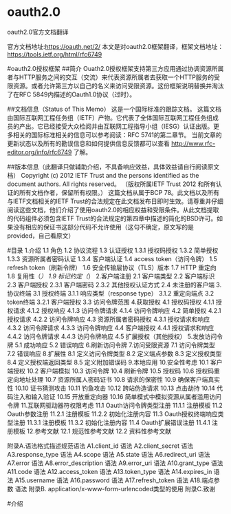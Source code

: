 # oauth2.0
oauth2.0官方文档翻译

官方文档地址:https://oauth.net/2/
本文是对oauth2.0框架翻译，框架文档地址：https://tools.ietf.org/html/rfc6749


#oauth2.0授权框架
##简介
Ouath2.0授权框架支持第三方应用通过协调资源所属者与HTTP服务之间的交互（交流）来代表资源所属者去获取一个HTTP服务的受限资源。或者允许第三方以自己的名义来访问受限资源。这份框架说明替换并淘汰了在RFC 5849内描述的Oauth1.0协议（过时）。

##文档信息（Status of This Memo）
这是一个国际标准的跟踪文档。
这篇文档由国际互联网工程任务组（IETF）产物。它代表了全体国际互联网工程任务组成员的产出。它已经接受大众检阅并由互联网工程指导小组（IESG）认证出版。更多相关的国际标准相关的信息可以参考阅读：RFC 5741的第二章节。
当前文章的更新状态以及所有的勘误信息和如何提供信息反馈都可以查看 http://www.rfc-editor.org/info/rfc6749 了解。

##版本信息（此翻译只做辅助介绍，不具备响应效益，具体效益请自行阅读原文档）
Copyright (c) 2012 IETF Trust and the persons identified as the document authors.  All rights reserved。
（版权所属IETF Trust 2012 和所有认证的所有文档作者，保留所有权限。）
这篇文档从属于BCP 78。此文档以及所有与IETF文档相关的IETF Trust的合法规定在此文档发布日即时生效。请尊重并仔细阅读这些文档，他们介绍了使用oauth2.0的相应权益和受限条件。从此文档提取的代码组件必须包含IETF Trust的合法规定的第四章中描述的简化的BSD许可。如果没有相应的保证书这部分代码不允许使用（这句不确定，原文写的是provided，自己看原文）

#目录
1.介绍
  1.1 角色
  1.2 协议流程
  1.3 认证授权
    1.3.1 授权码授权
    1.3.2 简单授权
    1.3.3 资源所属者密码认证
    1.3.4 客户端认证
  1.4 access token（访问令牌）
  1.5 refresh token（刷新令牌）
  1.6 安全传输层协议（TLS）版本
  1.7 HTTP 重定向
  1.8 复用性（*）
  1.9 标记约定（*）
2.客户端注册
  2.1 客户端类型
  2.2 客户端标识
  2.3 客户端授权
    2.3.1 客户端密码
    2.3.2 其他授权认证方式
  2.4 未注册的客户端
3.协议终端
  3.1 授权终端
    3.1.1 响应类型（response type）
    3.1.2 重定向端点
  3.2 token终端
    3.2.1 客户端授权
  3.3 访问令牌范围
4.获取授权
  4.1 授权码授权
    4.1.1 授权请求
    4.1.2 授权响应
    4.1.3 访问令牌请求
    4.1.4 访问令牌响应
  4.2 简单授权
    4.2.1 授权请求
    4.2.2 访问令牌响应
  4.3 资源所属者密码授权
    4.3.1 授权请求和响应
    4.3.2 访问令牌请求
    4.3.3 访问令牌响应
  4.4 客户端授权
    4.4.1 授权请求和响应
    4.4.2 访问令牌请求
    4.4.3 访问令牌响应
  4.5 扩展授权（其他授权）
5.发放访问令牌
  5.1 成功响应
  5.2 错误响应
6.刷新访问令牌
7.访问受限资源
  7.1 访问令牌类型
  7.2 错误响应
8.扩展性
  8.1 定义访问令牌类型
  8.2 定义端点参数
  8.3 定义授权类型
  8.4 定义授权端返回类型
  8.5 定义附加错误码
9.本地应用
10.安全性考虑
  10.1 客户端授权
  10.2 客户端模拟
  10.3 访问令牌
  10.4 刷新令牌
  10.5 授权码
  10.6 授权码重定向地址处理
  10.7 资源所属人密码证书
  10.8 请求的保密性
  10.9 确保客户端真实性
  10.10 证书猜测攻击
  10.11 钓鱼攻击
  10.12 跨站伪造请求
  10.13 点击劫持
  10.14 代码注入和输入验证
  10.15 开放重定向器
  10.16 简单模式中模拟资源从属者滥用访问令牌
11.互联网驱动器符权限考虑
  11.1 Oauth访问令牌类型注册
    11.1.1 注册模板
  11.2 Oauth参数注册
    11.2.1 注册模板
    11.2.2 初始化注册内容
  11.3 Oauth授权终端响应类型注册
    11.3.1 注册模板
    11.3.2 初始化注册内容
  11.4 Oauth扩展错误注册
    11.4.1 注册模板
12.参考文献
  12.1 规范性参考文献
  12.2 资料性参考文献
  
附录A.语法格式描述规范语法
  A1.client_id 语法
  A2.client_secret 语法
  A3.response_type 语法
  A4.scope 语法
  A5.state 语法
  A6.redirect_uri 语法
  A7.error 语法
  A8.error_description 语法
  A9.error_uri 语法
  A10.grant_type 语法
  A11.code 语法
  A12.access_token 语法
  A13.token_type 语法
  A14.expires_in 语法
  A15.username 语法
  A16.password 语法
  A17.refresh_token 语法
  A18.端点参数 语法
 附录B. application/x-www-form-urlencoded类型的使用
 附录C.致谢
 
 #介绍
 
